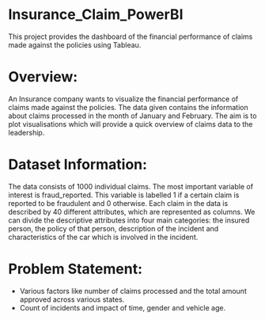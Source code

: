 # Insurance_Claim_PowerBI
This project provides the dashboard of the financial performance of claims made against the policies using Tableau.

# Overview:
An Insurance company wants to visualize the financial performance of claims made against the policies. The data given contains the information about claims processed in the month of January and February. The aim is to plot visualisations which will provide a quick overview of claims data to the leadership.

# Dataset Information:
The data consists of 1000 individual claims. The most important variable of interest is fraud_reported. This variable is labelled 1 if a certain claim is reported to be fraudulent and 0 otherwise. Each claim in the data is described by 40 different attributes, which are represented as columns. We can divide the descriptive attributes into four main categories: the insured person, the policy of that person, description of the incident and characteristics of the car which is involved in the incident.

# Problem Statement: 
* Various factors like number of claims processed and the total amount approved across various states.
* Count of incidents and impact of time, gender and vehicle age.
